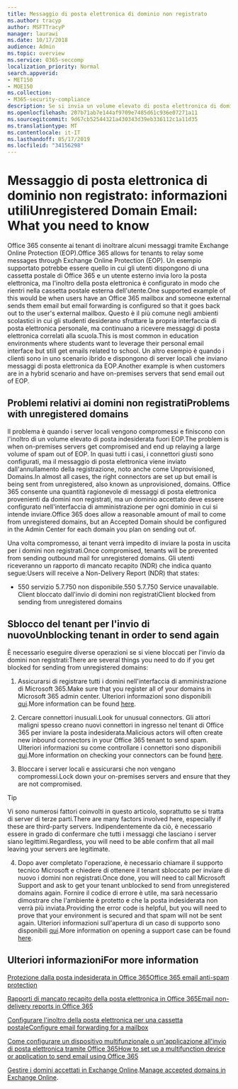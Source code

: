 ```yaml
---
title: Messaggio di posta elettronica di dominio non registrato
ms.author: tracyp
author: MSFTTracyP
manager: laurawi
ms.date: 10/17/2018
audience: Admin
ms.topic: overview
ms.service: O365-seccomp
localization_priority: Normal
search.appverid:
- MET150
- MOE150
ms.collection:
- M365-security-compliance
description: Se si invia un volume elevato di posta elettronica di dominio non registrato, si rischia che la posta elettronica venga bloccata. Leggere questo articolo per ulteriori informazioni.
ms.openlocfilehash: 207b71ab7e144af9709e7485d61c936e07271a11
ms.sourcegitcommit: 9d67cb52544321a430343d39eb336112c1a11d35
ms.translationtype: MT
ms.contentlocale: it-IT
ms.lasthandoff: 05/17/2019
ms.locfileid: "34156298"
---
```

# <a name="unregistered-domain-email-what-you-need-to-know"></a><span data-ttu-id="4a69f-104">Messaggio di posta elettronica di dominio non registrato: informazioni utili</span><span class="sxs-lookup"><span data-stu-id="4a69f-104">Unregistered Domain Email: What you need to know</span></span>

<span data-ttu-id="4a69f-105">Office 365 consente ai tenant di inoltrare alcuni messaggi tramite Exchange Online Protection (EOP).</span><span class="sxs-lookup"><span data-stu-id="4a69f-105">Office 365 allows for tenants to relay some messages through Exchange Online Protection (EOP).</span></span> <span data-ttu-id="4a69f-106">Un esempio supportato potrebbe essere quello in cui gli utenti dispongono di una cassetta postale di Office 365 e un utente esterno invia loro la posta elettronica, ma l'inoltro della posta elettronica è configurato in modo che rientri nella cassetta postale esterna dell'utente.</span><span class="sxs-lookup"><span data-stu-id="4a69f-106">One supported example of this would be when users have an Office 365 mailbox and someone external sends them email but email forwarding is configured so that it goes back out to the user's external mailbox.</span></span> <span data-ttu-id="4a69f-107">Questo è il più comune negli ambienti scolastici in cui gli studenti desiderano sfruttare la propria interfaccia di posta elettronica personale, ma continuano a ricevere messaggi di posta elettronica correlati alla scuola.</span><span class="sxs-lookup"><span data-stu-id="4a69f-107">This is most common in education environments where students want to leverage their personal email interface but still get emails related to school.</span></span> <span data-ttu-id="4a69f-108">Un altro esempio è quando i clienti sono in uno scenario ibrido e dispongono di server locali che inviano messaggi di posta elettronica da EOP.</span><span class="sxs-lookup"><span data-stu-id="4a69f-108">Another example is when customers are in a hybrid scenario and have on-premises servers that send email out of EOP.</span></span>

## <a name="problems-with-unregistered-domains"></a><span data-ttu-id="4a69f-109">Problemi relativi ai domini non registrati</span><span class="sxs-lookup"><span data-stu-id="4a69f-109">Problems with unregistered domains</span></span>

<span data-ttu-id="4a69f-110">Il problema è quando i server locali vengono compromessi e finiscono con l'inoltro di un volume elevato di posta indesiderata fuori EOP.</span><span class="sxs-lookup"><span data-stu-id="4a69f-110">The problem is when on-premises servers get compromised and end up relaying a large volume of spam out of EOP.</span></span> <span data-ttu-id="4a69f-111">In quasi tutti i casi, i connettori giusti sono configurati, ma il messaggio di posta elettronica viene inviato dall'annullamento della registrazione, noto anche come Unprovisioned, Domains.</span><span class="sxs-lookup"><span data-stu-id="4a69f-111">In almost all cases, the right connectors are set up but email is being sent from unregistered, also known as unprovisioned, domains.</span></span> <span data-ttu-id="4a69f-112">Office 365 consente una quantità ragionevole di messaggi di posta elettronica provenienti da domini non registrati, ma un dominio accettato deve essere configurato nell'interfaccia di amministrazione per ogni dominio in cui si intende inviare.</span><span class="sxs-lookup"><span data-stu-id="4a69f-112">Office 365 does allow a reasonable amount of mail to come from unregistered domains, but an Accepted Domain should be configured in the Admin Center for each domain you plan on sending out of.</span></span>

<span data-ttu-id="4a69f-113">Una volta compromesso, ai tenant verrà impedito di inviare la posta in uscita per i domini non registrati.</span><span class="sxs-lookup"><span data-stu-id="4a69f-113">Once compromised, tenants will be prevented from sending outbound mail for unregistered domains.</span></span> <span data-ttu-id="4a69f-114">Gli utenti riceveranno un rapporto di mancato recapito (NDR) che indica quanto segue:</span><span class="sxs-lookup"><span data-stu-id="4a69f-114">Users will receive a Non-Delivery Report (NDR) that states:</span></span>

- <span data-ttu-id="4a69f-115">550 servizio 5.7.750 non disponibile.</span><span class="sxs-lookup"><span data-stu-id="4a69f-115">550 5.7.750 Service unavailable.</span></span> <span data-ttu-id="4a69f-116">Client bloccato dall'invio di domini non registrati</span><span class="sxs-lookup"><span data-stu-id="4a69f-116">Client blocked from sending from unregistered domains</span></span>

## <a name="unblocking-tenant-in-order-to-send-again"></a><span data-ttu-id="4a69f-117">Sblocco del tenant per l'invio di nuovo</span><span class="sxs-lookup"><span data-stu-id="4a69f-117">Unblocking tenant in order to send again</span></span>

<span data-ttu-id="4a69f-118">È necessario eseguire diverse operazioni se si viene bloccati per l'invio da domini non registrati:</span><span class="sxs-lookup"><span data-stu-id="4a69f-118">There are several things you need to do if you get blocked for sending from unregistered domains:</span></span>

1. <span data-ttu-id="4a69f-119">Assicurarsi di registrare tutti i domini nell'interfaccia di amministrazione di Microsoft 365.</span><span class="sxs-lookup"><span data-stu-id="4a69f-119">Make sure that you register all of your domains in Microsoft 365 admin center.</span></span> <span data-ttu-id="4a69f-120">Ulteriori informazioni sono disponibili [qui](https://docs.microsoft.com/en-us/exchange/mail-flow-best-practices/manage-accepted-domains/manage-accepted-domains).</span><span class="sxs-lookup"><span data-stu-id="4a69f-120">More information can be found [here](https://docs.microsoft.com/en-us/exchange/mail-flow-best-practices/manage-accepted-domains/manage-accepted-domains).</span></span>

2. <span data-ttu-id="4a69f-121">Cercare connettori inusuali.</span><span class="sxs-lookup"><span data-stu-id="4a69f-121">Look for unusual connectors.</span></span> <span data-ttu-id="4a69f-122">Gli attori maligni spesso creano nuovi connettori in ingresso nel tenant di Office 365 per inviare la posta indesiderata.</span><span class="sxs-lookup"><span data-stu-id="4a69f-122">Malicious actors will often create new inbound connectors in your Office 365 tenant to send spam.</span></span> <span data-ttu-id="4a69f-123">Ulteriori informazioni su come controllare i connettori sono disponibili [qui](https://docs.microsoft.com/en-us/powershell/module/exchange/mail-flow/get-inboundconnector?view=exchange-ps).</span><span class="sxs-lookup"><span data-stu-id="4a69f-123">More information on checking your connectors can be found [here](https://docs.microsoft.com/en-us/powershell/module/exchange/mail-flow/get-inboundconnector?view=exchange-ps).</span></span> 

3. <span data-ttu-id="4a69f-124">Bloccare i server locali e assicurarsi che non vengano compromessi.</span><span class="sxs-lookup"><span data-stu-id="4a69f-124">Lock down your on-premises servers and ensure that they are not compromised.</span></span>

> [!TIP]
> <span data-ttu-id="4a69f-125">Vi sono numerosi fattori coinvolti in questo articolo, soprattutto se si tratta di server di terze parti.</span><span class="sxs-lookup"><span data-stu-id="4a69f-125">There are many factors involved here, especially if these are third-party servers.</span></span> <span data-ttu-id="4a69f-126">Indipendentemente da ciò, è necessario essere in grado di confermare che tutti i messaggi che lasciano i server siano legittimi.</span><span class="sxs-lookup"><span data-stu-id="4a69f-126">Regardless, you will need to be able confirm that  all mail leaving your servers are legitimate.</span></span>

4. <span data-ttu-id="4a69f-127">Dopo aver completato l'operazione, è necessario chiamare il supporto tecnico Microsoft e chiedere di ottenere il tenant sbloccato per inviare di nuovo i domini non registrati.</span><span class="sxs-lookup"><span data-stu-id="4a69f-127">Once done, you will need to call Microsoft Support and ask to get your tenant unblocked to send from unregistered domains again.</span></span>  <span data-ttu-id="4a69f-128">Fornire il codice di errore è utile, ma sarà necessario dimostrare che l'ambiente è protetto e che la posta indesiderata non verrà più inviata.</span><span class="sxs-lookup"><span data-stu-id="4a69f-128">Providing the error code is helpful, but you will need to prove that your environment is secured and that spam will not be sent again.</span></span> <span data-ttu-id="4a69f-129">Ulteriori informazioni sull'apertura di un caso di supporto sono disponibili [qui](https://support.office.com/en-us/article/Contact-support-for-business-products-Admin-Help-32a17ca7-6fa0-4870-8a8d-e25ba4ccfd4b#ID0EAADAAA=online).</span><span class="sxs-lookup"><span data-stu-id="4a69f-129">More information on opening a support case can be found [here](https://support.office.com/en-us/article/Contact-support-for-business-products-Admin-Help-32a17ca7-6fa0-4870-8a8d-e25ba4ccfd4b#ID0EAADAAA=online).</span></span>
  
## <a name="for-more-information"></a><span data-ttu-id="4a69f-130">Ulteriori informazioni</span><span class="sxs-lookup"><span data-stu-id="4a69f-130">For more information</span></span>

[<span data-ttu-id="4a69f-131">Protezione dalla posta indesiderata in Office 365</span><span class="sxs-lookup"><span data-stu-id="4a69f-131">Office 365 email anti-spam protection</span></span>](anti-spam-protection.md)

[<span data-ttu-id="4a69f-132">Rapporti di mancato recapito della posta elettronica in Office 365</span><span class="sxs-lookup"><span data-stu-id="4a69f-132">Email non-delivery reports in Office 365</span></span>](https://support.office.com/article/email-non-delivery-reports-in-office-365-51daa6b9-2e35-49c4-a0c9-df85bf8533c3)

[<span data-ttu-id="4a69f-133">Configurare l'inoltro della posta elettronica per una cassetta postale</span><span class="sxs-lookup"><span data-stu-id="4a69f-133">Configure email forwarding for a mailbox</span></span>](https://docs.microsoft.com/en-us/exchange/recipients-in-exchange-online/manage-user-mailboxes/configure-email-forwarding)

[<span data-ttu-id="4a69f-134">Come configurare un dispositivo multifunzionale o un'applicazione all'invio di posta elettronica tramite Office 365</span><span class="sxs-lookup"><span data-stu-id="4a69f-134">How to set up a multifunction device or application to send email using Office 365</span></span>](https://support.office.com/en-us/article/How-to-set-up-a-multifunction-device-or-application-to-send-email-using-Office-365-69f58e99-c550-4274-ad18-c805d654b4c4)

<span data-ttu-id="4a69f-135">[Gestire i domini accettati in Exchange Online](https://docs.microsoft.com/en-us/exchange/mail-flow-best-practices/manage-accepted-domains/manage-accepted-domains).</span><span class="sxs-lookup"><span data-stu-id="4a69f-135">[Manage accepted domains in Exchange Online](https://docs.microsoft.com/en-us/exchange/mail-flow-best-practices/manage-accepted-domains/manage-accepted-domains).</span></span>
